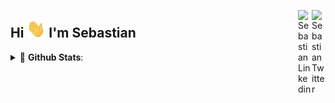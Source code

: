 <a href="https://twitter.com/juansebashr" target="_blank" rel="nofollow"><img align="right" alt="Sebastian Twitter" width="22px" src="https://cdn.jsdelivr.net/npm/simple-icons@v3/icons/twitter.svg" /></a><a href="https://www.linkedin.com/in/sebastian-hernandez-reyes-76a0a8148/" target="_blank" rel="nofollow"><img align="right" alt="Sebastian Linkedin" width="22px" src="https://cdn.jsdelivr.net/npm/simple-icons@v3/icons/linkedin.svg" /></a>

## Hi <img src="https://raw.githubusercontent.com/ABSphreak/ABSphreak/master/gifs/Hi.gif" width="30px"> I'm Sebastian
<details close>
 <summary> 🚀 <b>Github Stats</b>: </summary>
<br>
<p align = "center">
  <img src = "https://github-readme-stats.vercel.app/api?username=juansebashr&show_icons=true&count_private=true&theme=algolia&line_height=30">
</p>
</details>


<!--
**juansebashr/juansebashr** is a ✨ _special_ ✨ repository because its `README.md` (this file) appears on your GitHub profile.

Here are some ideas to get you started:

- 🔭 I’m currently working on ...
- 🌱 I’m currently learning ...
- 👯 I’m looking to collaborate on ...
- 🤔 I’m looking for help with ...
- 💬 Ask me about ...
- 📫 How to reach me: ...
- 😄 Pronouns: ...
- ⚡ Fun fact: ...


<img src = "https://github-readme-stats.vercel.app/api/top-langs/?username=juansebashr&theme=dracula&line_height=28&langs_count=3">
-->
